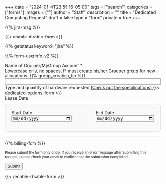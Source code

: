 +++
date = "2024-01-4T23:59:16-05:00"
tags = ["search"]
categories = ["forms"]
images = [""]
author = "Staff"
description = ""
title = "Dedicated Computing Request"
draft = false
type = "form"
private = true
+++

{{% jira-msg %}}


<form action="https://uvarc-api.pods.uvarc.io/rest/general-support-request/" method="post" id="request-form" accept-charset="UTF-8">

{{< enable-disable-form >}}

<div class="alert" id="response_message" role="alert" style="padding-bottom:0px;">
  <p id="form_post_response"></p>
</div>
<div>

  <input type="hidden" id="category" name="category" value="Rivanna HPC">
  <input type="hidden" id="request_title" name="request_title" value="Dedicated Computing Request" />

  {{% getstatus keyword="jira" %}}

  {{% form-userinfo-v2 %}}

  <div class="form-item form-group form-type-textfield"> <label class="control-label" for="mygroups-group">Name of Grouper/MyGroup Account <span class="form-required" title="This field is required.">*</span><span style="font-weight:normal;"><br />Lowercase only, no spaces, PI must <a href="https://in.virginia.edu/how-to-request-group" target="_new">create his/her Grouper group</a> for new allocations.</span></label>
    {{% group_creation_tip %}}
    <input required="required" class="form-control form-text required" type="text" id="mygroups-group" name="mygroups-group" value="" size="60" maxlength="128" />
  </div>

<div class="form-item form-group form-type-checkbox">
  <label class="control-label" for="dedicated-computing">
    Type and quantity of hardware requested <a href="/userinfo/hpc/access/#dedicated-computing">(Check out the specifications) </a>
  </label>
  {{< dedicated-options-form >}}
</div>

<div class="form-item form-group form-type-checkbox">
  <label class="control-label" for="lease-dates">
    Lease Date
  </label>

  <div id="lease-dates" style="margin-top: 10px; border: 1px solid #ccc; padding: 20px; background-color: #f9f9f9; border-radius: 8px;">
    <div class="form-row" style="display: flex; justify-content: space-between;">
      <div class="col-md-5" style="margin-bottom: 10px;">
        <label for="lease-start-date" class="form-check-label">Start Date</label>
        <input type="date" class="form-control" id="lease-start-date" name="lease-start-date" required style="width: 100%;">
      </div>
      <div class="col-md-5" style="margin-bottom: 10px;">
        <label for="lease-end-date" class="form-check-label">End Date</label>
        <input type="date" class="form-control" id="lease-end-date" name="lease-end-date" required style="width: 100%;">
      </div>
    </div>
  </div>
</div>

  <hr size=1 />
  {{% billing-fdm %}}
  <div class="form-actions" id="submit-div" style="margin-top:1rem;">
    <p style="font-size:80%;">Please submit the form only once. If you receive an error message after submitting this request, please check your email to confirm that the submission completed.</p>
    <button class="button-primary btn btn-primary form-submit" id="submit" type="submit" name="op" value="Submit">Submit</button>
  </div>
</div>

{{< /enable-disable-form >}}

</form>


<!-- <script type="text/javascript" src="/js/user-session-v2.js"></script> -->
<script type="text/javascript" src="/js/response-message.js"></script>